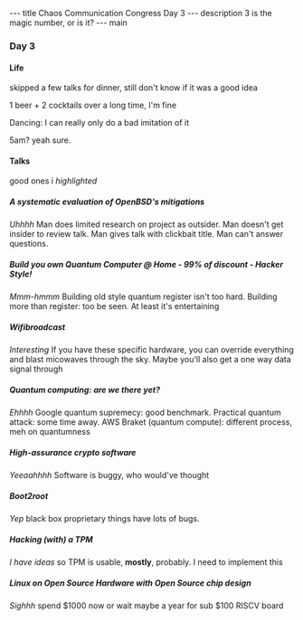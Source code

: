 --- title
Chaos Communication Congress Day 3
--- description
3 is the magic number, or is it?
--- main

### Day 3

#### Life

skipped a few talks for dinner,
still don't know if it was a good idea

1 beer + 2 cocktails over a long time,
I'm fine

Dancing: I can really only do a bad imitation of it

5am? yeah sure.

#### Talks

good ones i _highlighted_

##### A systematic evaluation of OpenBSD's mitigations

_Uhhhh_
Man does limited research on project as outsider.
Man doesn't get insider to review talk.
Man gives talk with clickbait title.
Man can't answer questions.

##### Build you own Quantum Computer @ Home - 99% of discount - Hacker Style!

_Mmm-hmmm_
Building old style quantum register isn't too hard.
Building more than register: too be seen.
At least it's entertaining

##### _Wifibroadcast_

_Interesting_
If you have these specific hardware,
you can override everything and blast micowaves through the sky.
Maybe you'll also get a one way data signal through

##### Quantum computing: are we there yet?

_Ehhhh_
Google quantum supremecy: good benchmark.
Practical quantum attack: some time away.
AWS Braket (quantum compute): different process, meh on quantumness

##### High-assurance crypto software

_Yeeaahhhh_
Software is buggy,
who would've thought

##### Boot2root

_Yep_
black box proprietary things have lots of bugs.

##### _Hacking (with) a TPM_

_I have ideas_
so TPM is usable, __mostly__, probably.
I need to implement this

##### Linux on Open Source Hardware with Open Source chip design

_Sighhh_
spend $1000 now or wait maybe a year for sub $100 RISCV board
